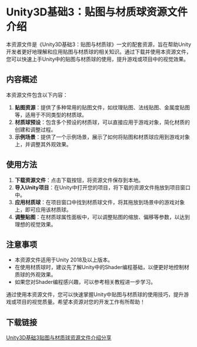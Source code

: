 # Unity3D基础3：贴图与材质球资源文件介绍

本资源文件是《Unity3D基础3：贴图与材质球》一文的配套资源，旨在帮助Unity开发者更好地理解和应用贴图与材质球的相关知识。通过下载并使用本资源文件，您可以快速上手Unity中的贴图与材质球的使用，提升游戏或项目中的视觉效果。

## 内容概述

本资源文件包含以下内容：

1. **贴图资源**：提供了多种常用的贴图文件，如纹理贴图、法线贴图、金属度贴图等，适用于不同类型的材质球。
2. **材质球预设**：包含多个预设的材质球，可以直接应用于游戏对象，简化材质的创建和调整过程。
3. **示例场景**：提供了一个示例场景，展示了如何将贴图和材质球应用到游戏对象上，并调整其外观效果。

## 使用方法

1. **下载资源文件**：点击下载按钮，将资源文件保存到本地。
2. **导入Unity项目**：在Unity中打开您的项目，将下载的资源文件拖放到项目窗口中。
3. **应用材质球**：在项目窗口中找到材质球文件，将其拖放到场景中的游戏对象上，即可应用该材质球。
4. **调整贴图**：在材质球属性面板中，可以调整贴图的缩放、偏移等参数，以达到理想的视觉效果。

## 注意事项

- 本资源文件适用于Unity 2018及以上版本。
- 在使用材质球时，建议先了解Unity中的Shader编程基础，以便更好地控制材质球的外观效果。
- 如果您对Shader编程感兴趣，可以参考相关教程进一步学习。

通过使用本资源文件，您可以快速掌握Unity中贴图与材质球的使用技巧，提升游戏或项目的视觉质量。希望本资源对您的开发工作有所帮助！

## 下载链接

[Unity3D基础3贴图与材质球资源文件介绍分享](https://pan.quark.cn/s/9c6223d67589)